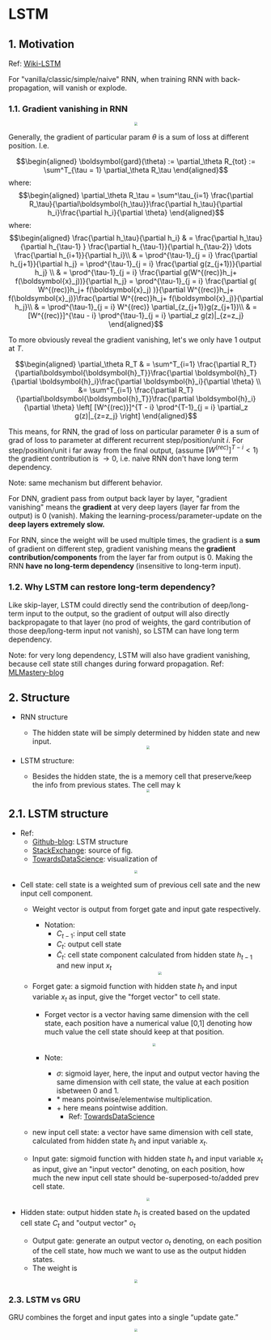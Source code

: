 # LSTM

## 1. Motivation

Ref: [Wiki-LSTM](https://en.wikipedia.org/wiki/Long_short-term_memory)

For "vanilla/classic/simple/naive" RNN, when training RNN with back-propagation, will vanish or explode.

### 1.1. Gradient vanishing in RNN


<div  align="center"><img src=https://sds-platform-private.s3-us-east-2.amazonaws.com/uploads/31_blog_image_2.png style = "zoom:40%"></div> 

Generally, the gradient of particular param $\theta$ is a sum of loss at different position. I.e. 

$$\begin{aligned}
\boldsymbol{gard}(\theta) := \partial_\theta R_{tot} := \sum^T_{\tau = 1} \partial_\theta  R_\tau     
\end{aligned}$$
where: 
 $$\begin{aligned}
\partial_\theta  R_\tau = \sum^\tau_{i=1} \frac{\partial R_\tau}{\partial\boldsymbol{h_\tau}}\frac{\partial h_\tau}{\partial h_i}\frac{\partial h_i}{\partial \theta}
\end{aligned}$$
where:
 $$\begin{aligned}
\frac{\partial h_\tau}{\partial h_i} & =  \frac{\partial h_\tau}{\partial h_{\tau-1} } \frac{\partial h_{\tau-1}}{\partial h_{\tau-2}} \dots \frac{\partial h_{i+1}}{\partial h_i}\\
& = \prod^{\tau-1}_{j = i}  \frac{\partial h_{j+1}}{\partial h_j} = \prod^{\tau-1}_{j = i}  \frac{\partial g(z_{j+1})}{\partial h_j}
\\
& = \prod^{\tau-1}_{j = i}  \frac{\partial g(W^{(rec)}h_j+ f(\boldsymbol{x}_j))}{\partial h_j} = \prod^{\tau-1}_{j = i}  \frac{\partial g( W^{(rec)}h_j+ f(\boldsymbol{x}_j) )}{\partial W^{(rec)}h_j+ f(\boldsymbol{x}_j)}\frac{\partial W^{(rec)}h_j+ f(\boldsymbol{x}_j)}{\partial h_j}\\
& = \prod^{\tau-1}_{j = i} W^{(rec)} \partial_{z_{j+1}}g(z_{j+1})\\
& = [W^{(rec)}]^{\tau - i} \prod^{\tau-1}_{j = i} \partial_z g(z)|_{z=z_j}
\end{aligned}$$

To more obviously reveal the gradient vanishing, let's we only have 1 output at $T$.

 $$\begin{aligned}
\partial_\theta  R_T & = \sum^T_{i=1} \frac{\partial R_T}{\partial\boldsymbol{\boldsymbol{h}_T}}\frac{\partial \boldsymbol{h}_T}{\partial \boldsymbol{h}_i}\frac{\partial \boldsymbol{h}_i}{\partial \theta} \\
&=  \sum^T_{i=1} \frac{\partial R_T}{\partial\boldsymbol{\boldsymbol{h}_T}}\frac{\partial \boldsymbol{h}_i}{\partial \theta} \left[  [W^{(rec)}]^{T - i} \prod^{T-1}_{j = i} \partial_z g(z)|_{z=z_j} \right]
\end{aligned}$$

This means, for RNN, the grad of loss on particular parameter $\theta$ is a sum of grad of loss to parameter at different recurrent step/position/unit $i$. For step/position/unit i far away from the final output, (assume $[W^{(rec)}]^{T - i} < 1$) the gradient contribution is $\rightarrow 0$, i.e. naive RNN don't have long term dependency.

Note: same mechanism but different behavior. 

For DNN, gradient pass from output back layer by layer, "gradient vanishing" means the **gradient** at very deep layers (layer far from the output) is 0 (vanish). Making the learning-process/parameter-update on the **deep layers extremely slow.**

For RNN, since the weight will be used multiple times, the gradient is a **sum** of gradient on different step, gradient vanishing means the **gradient contribution/components** from the layer far from output is 0. Making the RNN **have no long-term dependency** (insensitive to long-term input).


### 1.2. Why LSTM can restore long-term dependency?

Like skip-layer, LSTM could directly send the contribution of deep/long-term input to the output, so the gradient of output will also directly backpropagate to that layer (no prod of weights, the gard contribution of those deep/long-term input not vanish), so LSTM can have long term dependency.

Note: for very long dependency, LSTM will also have gradient vanishing, because cell state still changes during forward propagation. Ref: [MLMastery-blog](https://machinelearningmastery.com/exploding-gradients-in-neural-networks/)



## 2. Structure

- RNN structure
  - The hidden state will be simply determined by hidden state and new input.
    <div  align="center"><img src=https://colah.github.io/posts/2015-08-Understanding-LSTMs/img/LSTM3-SimpleRNN.png style = "zoom:40%"></div> 

- LSTM structure:  

  - Besides the hidden state, the is a memory cell that preserve/keep the info from previous states. The cell may k
    <div  align="center"><img src=https://colah.github.io/posts/2015-08-Understanding-LSTMs/img/LSTM3-chain.png style = "zoom:40%"></div> 

## 2.1. LSTM structure

- Ref: 
  - [Github-blog](http://colah.github.io/posts/2015-08-Understanding-LSTMs/): LSTM structure
  - [StackExchange](https://stats.stackexchange.com/questions/512542/what-is-the-encoder-in-a-seq2seq-rnn-doing): source of fig.
  - [TowardsDataScience](https://towardsdatascience.com/illustrated-guide-to-lstms-and-gru-s-a-step-by-step-explanation-44e9eb85bf21): visualization of 

<div  align="center"><img src=https://i.stack.imgur.com/3Rn8m.png style = "zoom:40%"></div> 

- Cell state: cell state is a weighted sum of previous cell sate and the new input cell component.
  - Weight vector is output from forget gate and input gate respectively.
    - Notation:
      - $C_{t-1}$: input cell state
      - $C_{t}$: output cell state
      - $\tilde{C}_{t}$: cell state component calculated from hidden state $h_{t-1}$ and new input $x_t$
        <div  align="center"><img src=http://colah.github.io/posts/2015-08-Understanding-LSTMs/img/LSTM3-focus-C.png  style = "zoom:40%"></div> 

  - Forget gate: a sigmoid function with hidden state $h_t$ and input variable $x_t$ as input, give the "forget vector" to cell state.
    - Forget vector is a vector having same dimension with the cell state, each position have a numerical value [0,1] denoting how much value the cell state should keep at that position.
        <div  align="center"><img src=http://colah.github.io/posts/2015-08-Understanding-LSTMs/img/LSTM3-focus-f.png style = "zoom:40%"></div> 
    
    - Note:
      - $\sigma$: sigmoid layer, here, the input and output vector having the same dimension with cell state, the value at each position isbetween 0 and 1.
      - $*$ means pointwise/elementwise multiplication.
      - $+$ here means pointwise addition.
        - Ref: [TowardsDataScience](https://towardsdatascience.com/illustrated-guide-to-lstms-and-gru-s-a-step-by-step-explanation-44e9eb85bf21)
  - new input cell state: a vector have same dimension with cell state, calculated from hidden state $h_t$ and input variable $x_t$.
  - Input gate:  sigmoid function with hidden state $h_t$ and input variable $x_t$ as input, give an "input vector" denoting, on each position, how much the new input cell state should be-superposed-to/added prev cell state.
        <div  align="center"><img src=http://colah.github.io/posts/2015-08-Understanding-LSTMs/img/LSTM3-focus-i.png style = "zoom:40%"></div> 


- Hidden state: output hidden state $h_t$ is created based on the updated cell state $C_t$ and "output vector" $o_t$
  - Output gate: generate an output vector $o_t$ denoting, on each position of the cell state, how much we want to use as the output hidden states. 
  - The weight is 
<div  align="center"><img src=http://colah.github.io/posts/2015-08-Understanding-LSTMs/img/LSTM3-focus-o.png style = "zoom:40%"></div> 

### 2.3. LSTM vs GRU

GRU combines the forget and input gates into a single “update gate.”


<div  align="center"><img src=http://colah.github.io/posts/2015-08-Understanding-LSTMs/img/LSTM3-var-GRU.png style = "zoom:40%"></div> 